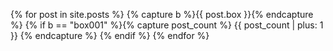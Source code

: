{% for post in site.posts %}
  {% capture b %}{{ post.box }}{% endcapture %}
  {% if b == "box001" %}{% capture post_count %} {{ post_count | plus: 1 }} {% endcapture %}
  {% endif %}
{% endfor %}
